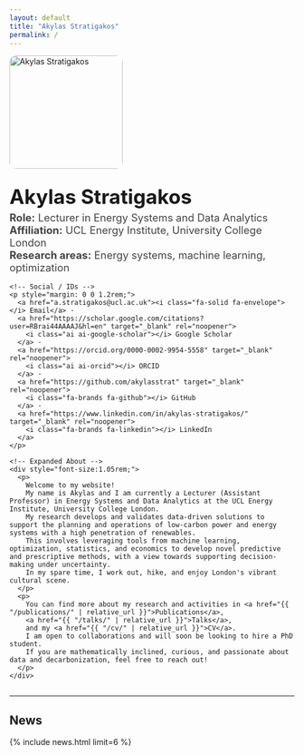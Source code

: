 ```yaml
---
layout: default
title: "Akylas Stratigakos"
permalink: /
---
```


<div class="hero" style="display:flex; gap:28px; align-items:flex-start; flex-wrap:wrap;">
  <img src="{{ "/assets/img/profile.jpg" | relative_url }}" alt="Akylas Stratigakos" style="width:200px; border-radius:12px;">

  <div style="min-width:300px; flex:1;">
    <h1 style="margin:0; font-size:2.2rem;">Akylas Stratigakos</h1>
    <p style="margin:.3rem 0 1rem; font-size:1.15rem; color:#444;">
      <strong>Role:</strong> Lecturer in Energy Systems and Data Analytics <br>
      <strong>Affiliation:</strong> UCL Energy Institute, University College London <br>
      <strong>Research areas:</strong> Energy systems, machine learning, optimization
    </p>

    <!-- Social / IDs -->
    <p style="margin: 0 0 1.2rem;">
      <a href="a.stratigakos@ucl.ac.uk"><i class="fa-solid fa-envelope"></i> Email</a> ·
      <a href="https://scholar.google.com/citations?user=RBrai44AAAAJ&hl=en" target="_blank" rel="noopener">
        <i class="ai ai-google-scholar"></i> Google Scholar
      </a> ·
      <a href="https://orcid.org/0000-0002-9954-5558" target="_blank" rel="noopener">
        <i class="ai ai-orcid"></i> ORCID
      </a> ·
      <a href="https://github.com/akylasstrat" target="_blank" rel="noopener">
        <i class="fa-brands fa-github"></i> GitHub
      </a> ·
      <a href="https://www.linkedin.com/in/akylas-stratigakos/" target="_blank" rel="noopener">
        <i class="fa-brands fa-linkedin"></i> LinkedIn
      </a>
    </p>

    <!-- Expanded About -->
    <div style="font-size:1.05rem;">
      <p>
        Welcome to my website! 
        My name is Akylas and I am currently a Lecturer (Assistant Professor) in Energy Systems and Data Analytics at the UCL Energy Institute, University College London. 
        My research develops and validates data-driven solutions to support the planning and operations of low-carbon power and energy systems with a high penetration of renewables.
        This involves leveraging tools from machine learning, optimization, statistics, and economics to develop novel predictive and prescriptive methods, with a view towards supporting decision-making under uncertainty. 
        In my spare time, I work out, hike, and enjoy London's vibrant cultural scene.
      </p>
      <p>
        You can find more about my research and activities in <a href="{{ "/publications/" | relative_url }}">Publications</a>,
        <a href="{{ "/talks/" | relative_url }}">Talks</a>,
        and my <a href="{{ "/cv/" | relative_url }}">CV</a>.
        I am open to collaborations and will soon be looking to hire a PhD student. 
        If you are mathematically inclined, curious, and passionate about data and decarbonization, feel free to reach out!
      </p>
    </div>
  </div>
</div>

<hr>

## News
{% include news.html limit=6 %}

